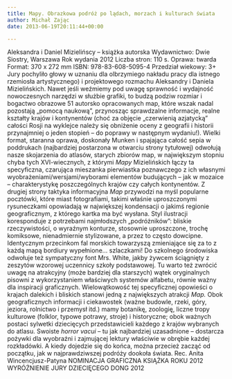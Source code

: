 ```yaml
---
title: Mapy. Obrazkowa podróż po lądach, morzach i kulturach świata
author: Michał Zając
date: 2013-06-19T20:11:44+00:00

---
```


  Aleksandra i Daniel Mizielińscy &#8211; książka autorska
Wydawnictwo: Dwie Siostry, Warszawa
Rok wydania 2012
Liczba stron: 110 s.
Oprawa: twarda
Format: 370 x 272 mm
ISBN: 978-83-608-5095-4
Przedział wiekowy: 3+
Jury pochyliło głowy w uznaniu dla olbrzymiego nakładu pracy dla istnego rzemiosła artystycznego) i projektowego rozmachu Aleksandry i Daniela Mizielińskich. Nawet jeśli weźmiemy pod uwagę sprawność i wydajność nowoczesnych narzędzi w służbie grafiki, to budzą podziw rozmiar i bogactwo obrazowe 51 autorsko opracowanych map, które wszak nadal pozostają „pomocą naukową”, przynosząc sprawdzalne informacje, realne kształty krajów i kontynentów (choć za objęcie „czerwienią azjatycką” całości Rosji na wyklejce należy się obniżenie oceny z geografii i historii przynajmniej o jeden stopień – do poprawy w następnym wydaniu!). Wielki format, staranna oprawa, doskonały Munken i spajająca całość sepia w poddrukach (najbardziej postarzona w otwarciu strony tytułowej) odwołują nasze skojarzenia do atlasów, starych zbiorów map, w największym stopniu chyba tych XVI-wiecznych, z którymi <i>Mapy</i> Mizielińskich łączy ta specyficzna, czarująca mieszanka pierwiastka poznawczego z ich własnymi wyobrażeniami/wersjami/wyborami elementów budujących – jak w mozaice – charakterystykę poszczególnych krajów czy całych kontynentów.
Z drugiej strony taktyka informacyjna <i>Map</i> przywodzi na myśl popularne pocztówki, które miast fotografiami, takimi właśnie uproszczonymi rysuneczkami opowiadają w największej kondensacji o jakimś regionie geograficznym, z którego kartka ma być wysłana. Styl ilustracji koresponduje z potrzebami najmłodszych „podróżników”: bliskie rzeczywistości, o wyraźnym konturze, stosownie uproszczone, trochę komiksowe, nienadmiernie stylizowane, a przez to często dowcipne. Identycznym przecinkom fal morskich towarzyszą zmieniające się za to z każdą mapą bordiury wypełnione&#8230; szlaczkami!
Do szkolnego środowiska odwołuje też sympatyczny font Mrs. White, jakby żywcem ściągnięty z zeszytów wzorowej uczennicy szkoły podstawowej. Tu warto też zwrócić uwagę na atrakcyjny (może bardziej dla starszych) wątek oryginalnych pisowni z wykorzystaniem właściwych systemów alfabetu, równie ważny dla inspiracji graficznych. Wielowątkowość tej specyficznej opowieści o krajach dalekich i bliskich stanowi jedną z największych atrakcji <i>Map. </i>Obok geograficznych informacji i ciekawostek (ważne budowle, rzeki, góry, jeziora, rolnictwo i przemysł itd.) mamy botanikę, zoologię, liczne tropy kulturowe (folklor, typowe potrawy, stroje) i historyczne; obok ważnych postaci sylwetki dziecięcych przedstawicieli każdego z krajów wybranych do atlasu. Swoiste <i>horror vacui</i> – tu jak najbardziej uzasadnione – dostarcza pożywki dla wyobraźni i zajmującej lektury właściwie w obrębie każdej rozkładówki. A kiedy dojedzie się do końca, można przecież zacząć od początku, jak w najprawdziwszej podróży dookoła świata.
Rec. Anita Wincencjusz-Patyna
NOMINACJA GRAFICZNA KSIĄŻKA ROKU 2012
WYRÓŻNIENIE JURY DZIECIĘCEGO DONG 2012
